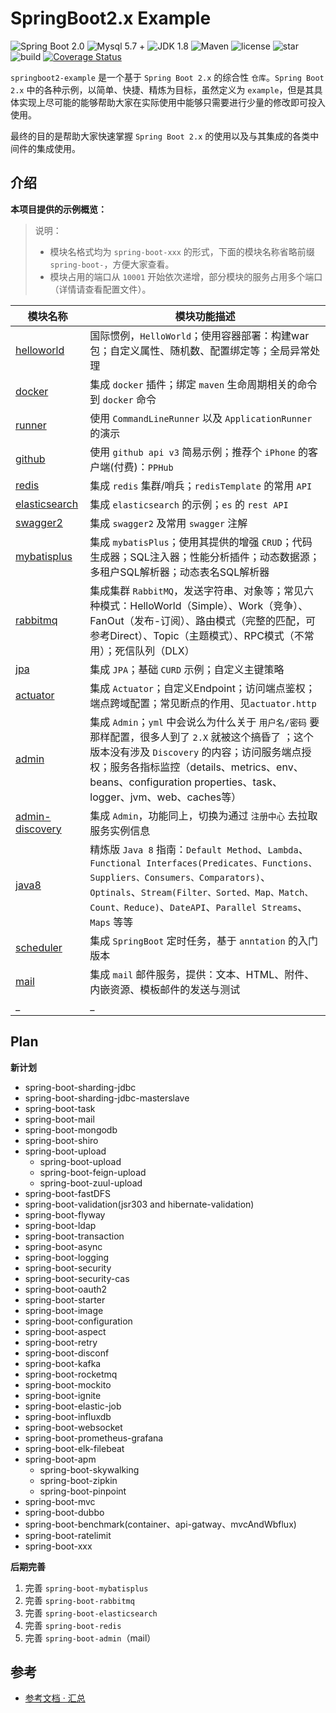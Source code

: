 # SpringBoot2.x Example

![Spring Boot 2.0](https://img.shields.io/badge/Spring%20Boot-2.0-brightgreen.svg)
![Mysql 5.7 +](https://img.shields.io/badge/Mysql-5.7+-blue.svg)
![JDK 1.8](https://img.shields.io/badge/JDK-1.8-brightgreen.svg)
![Maven](https://img.shields.io/badge/Maven-3.5.0-yellowgreen.svg)
![license](https://img.shields.io/github/license/rexlin600/springboot2-example)
![star](https://img.shields.io/github/stars/rexlin600/springboot2-example?style=social)
![build](https://img.shields.io/travis/rexlin600/springboot2-example/master)
[![Coverage Status](https://coveralls.io/repos/github/rexlin600/springboot2-example/badge.svg)](https://coveralls.io/github/rexlin600/springboot2-example)

`springboot2-example` 是一个基于 `Spring Boot 2.x` 的综合性 `仓库`。`Spring Boot 2.x` 中的各种示例，以简单、快捷、精炼为目标，虽然定义为 `example`，但是其具体实现上尽可能的能够帮助大家在实际使用中能够只需要进行少量的修改即可投入使用。

最终的目的是帮助大家快速掌握 `Spring Boot 2.x` 的使用以及与其集成的各类中间件的集成使用。


## 介绍

**本项目提供的示例概览：**

> 说明：
> - 模块名格式均为 `spring-boot-xxx` 的形式，下面的模块名称省略前缀 `spring-boot-`，方便大家查看。
> - 模块占用的端口从 `10001` 开始依次递增，部分模块的服务占用多个端口（详情请查看配置文件）。

| 模块名称 | 模块功能描述 | 
| --- | --- |
| [helloworld](https://github.com/rexlin600/springboot2-examplespringboot2-example/tree/master/spring-boot-helloworld) | 国际惯例，`HelloWorld`；使用容器部署：构建war包；自定义属性、随机数、配置绑定等；全局异常处理 |
| [docker](https://github.com/rexlin600/springboot2-example/tree/master/spring-boot-docker) | 集成 `docker` 插件；绑定 `maven` 生命周期相关的命令到 `docker` 命令 |
| [runner](https://github.com/rexlin600/springboot2-example/tree/master/spring-boot-runner) | 使用 `CommandLineRunner` 以及 `ApplicationRunner` 的演示 |
| [github](https://github.com/rexlin600/springboot2-example/tree/master/spring-boot-github) | 使用 `github api v3` 简易示例；推荐个 `iPhone` 的客户端(付费)：`PPHub`  |
| [redis](https://github.com/rexlin600/springboot2-example/tree/master/spring-boot-redis) | 集成 `redis` 集群/哨兵；`redisTemplate` 的常用 `API` |
| [elasticsearch](https://github.com/rexlin600/springboot2-example/tree/master/spring-boot-elasticsearch) | 集成 `elasticsearch` 的示例；`es` 的 `rest API` |
| [swagger2](https://github.com/rexlin600/springboot2-example/tree/master/spring-boot-swagger2) | 集成 `swagger2` 及常用 `swagger` 注解 |
| [mybatisplus](https://github.com/rexlin600/springboot2-example/tree/master/spring-boot-mybatisplus) | 集成 `mybatisPlus`；使用其提供的增强 `CRUD`；代码生成器；SQL注入器；性能分析插件；动态数据源；多租户SQL解析器；动态表名SQL解析器 |
| [rabbitmq](https://github.com/rexlin600/springboot2-example/tree/master/spring-boot-rabbitmq) | 集成集群 `RabbitMQ`，发送字符串、对象等；常见六种模式：HelloWorld（Simple）、Work（竞争）、FanOut（发布-订阅）、路由模式（完整的匹配，可参考Direct）、Topic（主题模式）、RPC模式（不常用）；死信队列（DLX） |
| [jpa](https://github.com/rexlin600/springboot2-example/tree/master/spring-boot-jpa) | 集成 `JPA`；基础 `CURD` 示例；自定义主键策略 |
| [actuator](https://github.com/rexlin600/springboot2-example/tree/master/spring-boot-actuator) | 集成 `Actuator`；自定义Endpoint；访问端点鉴权；端点跨域配置；常见断点的作用、见`actuator.http` |
| [admin](https://github.com/rexlin600/springboot2-example/tree/master/spring-boot-admin) | 集成 `Admin`；`yml` 中会说么为什么关于 `用户名/密码` 要那样配置，很多人到了 `2.X` 就被这个搞昏了 ；这个版本没有涉及 `Discovery` 的内容；访问服务端点授权；服务各指标监控（details、metrics、env、beans、configuration properties、task、logger、jvm、web、caches等） |
| [admin-discovery](https://github.com/rexlin600/springboot2-example/tree/master/spring-boot-admin-discovery) | 集成 `Admin`，功能同上，切换为通过 `注册中心` 去拉取服务实例信息 |
| [java8](https://github.com/rexlin600/springboot2-example/tree/master/spring-boot-java8) | 精炼版 `Java 8` 指南：`Default Method`、`Lambda`、`Functional Interfaces(Predicates、Functions、Suppliers、Consumers、Comparators)`、`Optinals`、`Stream(Filter、Sorted、Map、Match、Count、Reduce)`、`DateAPI`、`Parallel Streams`、`Maps` 等等 |
| [scheduler](https://github.com/rexlin600/springboot2-example/tree/master/spring-boot-scheduler) | 集成 `SpringBoot` 定时任务，基于 `anntation` 的入门版本 |
| [mail](https://github.com/rexlin600/springboot2-example/tree/master/spring-boot-mail) | 集成 `mail` 邮件服务，提供：文本、HTML、附件、内嵌资源、模板邮件的发送与测试 |
| _ | _ |


## Plan

**新计划**

* spring-boot-sharding-jdbc
* spring-boot-sharding-jdbc-masterslave
* spring-boot-task
* spring-boot-mail
* spring-boot-mongodb
* spring-boot-shiro
* spring-boot-upload
  * spring-boot-upload
  * spring-boot-feign-upload
  * spring-boot-zuul-upload
* spring-boot-fastDFS
* spring-boot-validation(jsr303 and hibernate-validation)
* spring-boot-flyway
* spring-boot-ldap
* spring-boot-transaction
* spring-boot-async
* spring-boot-logging
* spring-boot-security
* spring-boot-security-cas
* spring-boot-oauth2
* spring-boot-starter
* spring-boot-image
* spring-boot-configuration
* spring-boot-aspect
* spring-boot-retry
* spring-boot-disconf
* spring-boot-kafka
* spring-boot-rocketmq
* spring-boot-mockito
* spring-boot-ignite
* spring-boot-elastic-job
* spring-boot-influxdb
* spring-boot-websocket
* spring-boot-prometheus-grafana
* spring-boot-elk-filebeat
* spring-boot-apm
  * spring-boot-skywalking
  * spring-boot-zipkin
  * spring-boot-pinpoint
* spring-boot-mvc
* spring-boot-dubbo
* spring-boot-benchmark(container、api-gatway、mvcAndWbflux)
* spring-boot-ratelimit
* spring-boot-xxx
 

**后期完善**

1. 完善 `spring-boot-mybatisplus`
2. 完善 `spring-boot-rabbitmq`
3. 完善 `spring-boot-elasticsearch`
4. 完善 `spring-boot-redis`
5. 完善 `spring-boot-admin`（mail）


## 参考

- [参考文档 · 汇总](https://github.com/rexlin600/springboot2-example/blob/master/docs/reference.md)